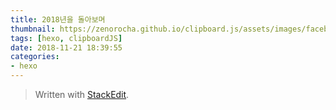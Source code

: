 ```yaml
---
title: 2018년을 돌아보며
thumbnail: https://zenorocha.github.io/clipboard.js/assets/images/facebook.png
tags: [hexo, clipboardJS]
date: 2018-11-21 18:39:55
categories:
- hexo
---
```




> Written with [StackEdit](https://stackedit.io/).
<!--stackedit_data:
eyJoaXN0b3J5IjpbNTM3MDIyNTExXX0=
-->